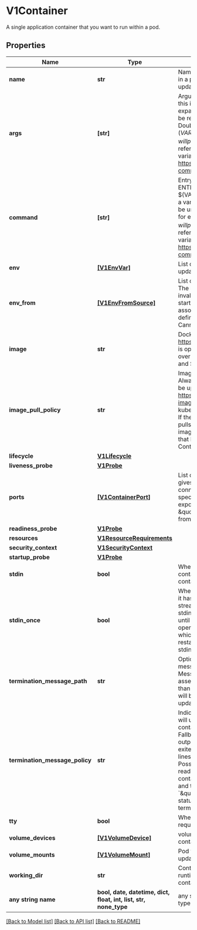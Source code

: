 # V1Container

A single application container that you want to run within a pod.

## Properties
Name | Type | Description | Notes
------------ | ------------- | ------------- | -------------
**name** | **str** | Name of the container specified as a DNS_LABEL. Each container in a pod must have a unique name (DNS_LABEL). Cannot be updated. | 
**args** | **[str]** | Arguments to the entrypoint. The docker image&#39;s CMD is used if this is not provided. Variable references $(VAR_NAME) are expanded using the container&#39;s environment. If a variable cannot be resolved, the reference in the input string will be unchanged. Double $$ are reduced to a single $, which allows for escaping the $(VAR_NAME) syntax: i.e. \&quot;$$(VAR_NAME)\&quot; will produce the string literal \&quot;$(VAR_NAME)\&quot;. Escaped references will never be expanded, regardless of whether the variable exists or not. Cannot be updated. More info: https://kubernetes.io/docs/tasks/inject-data-application/define-command-argument-container/#running-a-command-in-a-shell | [optional] 
**command** | **[str]** | Entrypoint array. Not executed within a shell. The docker image&#39;s ENTRYPOINT is used if this is not provided. Variable references $(VAR_NAME) are expanded using the container&#39;s environment. If a variable cannot be resolved, the reference in the input string will be unchanged. Double $$ are reduced to a single $, which allows for escaping the $(VAR_NAME) syntax: i.e. \&quot;$$(VAR_NAME)\&quot; will produce the string literal \&quot;$(VAR_NAME)\&quot;. Escaped references will never be expanded, regardless of whether the variable exists or not. Cannot be updated. More info: https://kubernetes.io/docs/tasks/inject-data-application/define-command-argument-container/#running-a-command-in-a-shell | [optional] 
**env** | [**[V1EnvVar]**](V1EnvVar.md) | List of environment variables to set in the container. Cannot be updated. | [optional] 
**env_from** | [**[V1EnvFromSource]**](V1EnvFromSource.md) | List of sources to populate environment variables in the container. The keys defined within a source must be a C_IDENTIFIER. All invalid keys will be reported as an event when the container is starting. When a key exists in multiple sources, the value associated with the last source will take precedence. Values defined by an Env with a duplicate key will take precedence. Cannot be updated. | [optional] 
**image** | **str** | Docker image name. More info: https://kubernetes.io/docs/concepts/containers/images This field is optional to allow higher level config management to default or override container images in workload controllers like Deployments and StatefulSets. | [optional] 
**image_pull_policy** | **str** | Image pull policy. One of Always, Never, IfNotPresent. Defaults to Always if :latest tag is specified, or IfNotPresent otherwise. Cannot be updated. More info: https://kubernetes.io/docs/concepts/containers/images#updating-images  Possible enum values:  - &#x60;\&quot;Always\&quot;&#x60; means that kubelet always attempts to pull the latest image. Container will fail If the pull fails.  - &#x60;\&quot;IfNotPresent\&quot;&#x60; means that kubelet pulls if the image isn&#39;t present on disk. Container will fail if the image isn&#39;t present and the pull fails.  - &#x60;\&quot;Never\&quot;&#x60; means that kubelet never pulls an image, but only uses a local image. Container will fail if the image isn&#39;t present | [optional] 
**lifecycle** | [**V1Lifecycle**](V1Lifecycle.md) |  | [optional] 
**liveness_probe** | [**V1Probe**](V1Probe.md) |  | [optional] 
**ports** | [**[V1ContainerPort]**](V1ContainerPort.md) | List of ports to expose from the container. Exposing a port here gives the system additional information about the network connections a container uses, but is primarily informational. Not specifying a port here DOES NOT prevent that port from being exposed. Any port which is listening on the default \&quot;0.0.0.0\&quot; address inside a container will be accessible from the network. Cannot be updated. | [optional] 
**readiness_probe** | [**V1Probe**](V1Probe.md) |  | [optional] 
**resources** | [**V1ResourceRequirements**](V1ResourceRequirements.md) |  | [optional] 
**security_context** | [**V1SecurityContext**](V1SecurityContext.md) |  | [optional] 
**startup_probe** | [**V1Probe**](V1Probe.md) |  | [optional] 
**stdin** | **bool** | Whether this container should allocate a buffer for stdin in the container runtime. If this is not set, reads from stdin in the container will always result in EOF. Default is false. | [optional] 
**stdin_once** | **bool** | Whether the container runtime should close the stdin channel after it has been opened by a single attach. When stdin is true the stdin stream will remain open across multiple attach sessions. If stdinOnce is set to true, stdin is opened on container start, is empty until the first kubernetes.client attaches to stdin, and then remains open and accepts data until the kubernetes.client disconnects, at which time stdin is closed and remains closed until the container is restarted. If this flag is false, a container processes that reads from stdin will never receive an EOF. Default is false | [optional] 
**termination_message_path** | **str** | Optional: Path at which the file to which the container&#39;s termination message will be written is mounted into the container&#39;s filesystem. Message written is intended to be brief final status, such as an assertion failure message. Will be truncated by the node if greater than 4096 bytes. The total message length across all containers will be limited to 12kb. Defaults to /dev/termination-log. Cannot be updated. | [optional] 
**termination_message_policy** | **str** | Indicate how the termination message should be populated. File will use the contents of terminationMessagePath to populate the container status message on both success and failure. FallbackToLogsOnError will use the last chunk of container log output if the termination message file is empty and the container exited with an error. The log output is limited to 2048 bytes or 80 lines, whichever is smaller. Defaults to File. Cannot be updated.  Possible enum values:  - &#x60;\&quot;FallbackToLogsOnError\&quot;&#x60; will read the most recent contents of the container logs for the container status message when the container exits with an error and the terminationMessagePath has no contents.  - &#x60;\&quot;File\&quot;&#x60; is the default behavior and will set the container status message to the contents of the container&#39;s terminationMessagePath when the container exits. | [optional] 
**tty** | **bool** | Whether this container should allocate a TTY for itself, also requires &#39;stdin&#39; to be true. Default is false. | [optional] 
**volume_devices** | [**[V1VolumeDevice]**](V1VolumeDevice.md) | volumeDevices is the list of block devices to be used by the container. | [optional] 
**volume_mounts** | [**[V1VolumeMount]**](V1VolumeMount.md) | Pod volumes to mount into the container&#39;s filesystem. Cannot be updated. | [optional] 
**working_dir** | **str** | Container&#39;s working directory. If not specified, the container runtime&#39;s default will be used, which might be configured in the container image. Cannot be updated. | [optional] 
**any string name** | **bool, date, datetime, dict, float, int, list, str, none_type** | any string name can be used but the value must be the correct type | [optional]

[[Back to Model list]](../README.md#documentation-for-models) [[Back to API list]](../README.md#documentation-for-api-endpoints) [[Back to README]](../README.md)



